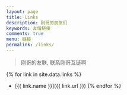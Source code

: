```yaml
---
layout: page
title: Links
description: 刚哥的朋友们
keywords: 友情链接
comments: true
menu: 链接
permalink: /links/
---
```


> 刚哥的友联, 联系刚哥互链啊

{% for link in site.data.links %}
* [{{ link.name }}]({{ link.url }})
{% endfor %}
